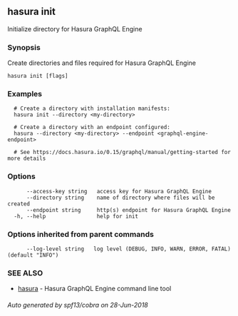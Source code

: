 ## hasura init

Initialize directory for Hasura GraphQL Engine

### Synopsis

Create directories and files required for Hasura GraphQL Engine

```
hasura init [flags]
```

### Examples

```
  # Create a directory with installation manifests:
  hasura init --directory <my-directory>

  # Create a directory with an endpoint configured:
  hasura --directory <my-directory> --endpoint <graphql-engine-endpoint>

  # See https://docs.hasura.io/0.15/graphql/manual/getting-started for more details
```

### Options

```
      --access-key string   access key for Hasura GraphQL Engine
      --directory string    name of directory where files will be created
      --endpoint string     http(s) endpoint for Hasura GraphQL Engine
  -h, --help                help for init
```

### Options inherited from parent commands

```
      --log-level string   log level (DEBUG, INFO, WARN, ERROR, FATAL) (default "INFO")
```

### SEE ALSO

* [hasura](hasura.md)	 - Hasura GraphQL Engine command line tool

###### Auto generated by spf13/cobra on 28-Jun-2018
